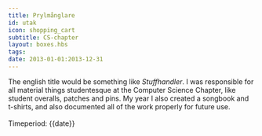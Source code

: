 ```yaml
---
title: Prylmånglare
id: utak
icon: shopping_cart
subtitle: CS-chapter
layout: boxes.hbs
tags:
date: 2013-01-01:2013-12-31
---
```

The english title would be something like *Stuffhandler*. I was responsible for all material things studentesque at the Computer Science Chapter, like student overalls, patches and pins. My year I also created a songbook and t-shirts, and also documented all of the work properly for future use.
<br><br>
Timeperiod: {{date}}
